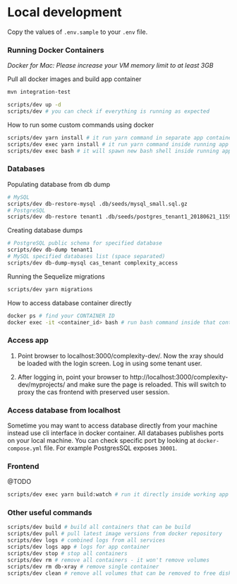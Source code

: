 # Local development
Copy the values of `.env.sample` to your `.env` file.

### Running Docker Containers

*Docker for Mac: Please increase your VM memory limit to at least 3GB*

Pull all docker images and build app container

```bash
mvn integration-test
```



```bash
scripts/dev up -d
scripts/dev # you can check if everything is running as expected
```

How to run some custom commands using docker

```bash
scripts/dev yarn install # it run yarn command in separate app container
scripts/dev exec yarn install # it run yarn command inside running app container
scripts/dev exec bash # it will spawn new bash shell inside running app container and then you can run yarn install
```

### Databases

Populating database from db dump

```bash
# MySQL
scripts/dev db-restore-mysql .db/seeds/mysql_small.sql.gz 
# PostgreSQL
scripts/dev db-restore tenant1 .db/seeds/postgres_tenant1_20180621_1159.sql.gz
```
Creating database dumps

```bash
# PostgreSQL public schema for specified database
scripts/dev db-dump tenant1
# MySQL specified databases list (space separated)
scripts/dev db-dump-mysql cas_tenant complexity_access
```
Running the Sequelize migrations

```bash
scripts/dev yarn migrations
```

How to access database container directly

```bash
docker ps # find your CONTAINER ID
docker exec -it <container_id> bash # run bash command inside that container
```

### Access app

1. Point browser to localhost:3000/complexity-dev/. Now the xray should be loaded with the login screen. Log in using some tenant user.

2. After logging in, point your browser to http://localhost:3000/complexity-dev/myprojects/ and make sure the page is reloaded. This will switch to proxy the cas frontend with preserved user session.

### Access database from localhost

Sometime you may want to access database directly from your machine instead use cli interface in docker container. All 
databases publishes ports on your local machine. You can check specific port by looking at `docker-compose.yml` file. For 
example PostgresSQL exposes `30001`.

### Frontend

@TODO

```bash
scripts/dev exec yarn build:watch # run it directly inside working app
```

### Other useful commands

```bash
scripts/dev build # build all containers that can be build
scripts/dev pull # pull latest image versions from docker repository
scripts/dev logs # combined logs from all services
scripts/dev logs app # logs for app container
scripts/dev stop # stop all containers
scripts/dev rm # remove all containers - it won't remove volumes
scripts/dev rm db-xray # remove single container
scripts/dev clean # remove all volumes that can be removed to free disk space (WARNING: it will erase all data)
``` 


